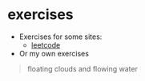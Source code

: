 # exercises

* Exercises for some sites:
    * [leetcode](http://leetcode.com/)   
* Or my own exercises

> floating clouds and flowing water
